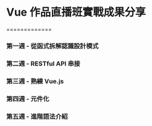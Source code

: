 # Vue 作品直播班實戰成果分享
=============

### 第一週 - 從函式拆解認識設計模式

### 第二週 - RESTful API 串接

### 第三週 - 熟練 Vue.js

### 第四週 - 元件化

### 第五週 - 進階語法介紹



